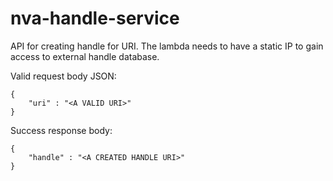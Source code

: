 # nva-handle-service

API for creating handle for URI. The lambda needs to have a static IP to gain access to external handle database.

Valid request body JSON:

```
{
    "uri" : "<A VALID URI>"
}
```

Success response body:

```
{
    "handle" : "<A CREATED HANDLE URI>"
}
```
